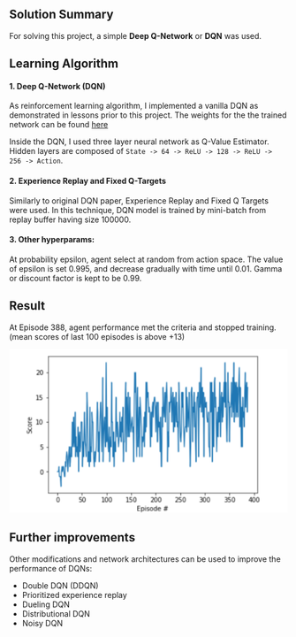 ## Solution Summary

For solving this project, a simple **Deep Q-Network** or **DQN** was used.

## Learning Algorithm

#### 1. Deep Q-Network (DQN)

As reinforcement learning algorithm, I implemented a vanilla DQN as demonstrated in lessons prior to this project.
The weights for the the trained network can be found [here](2.%20Value-Based%20Methods/p1_navigation/2.%20Value-Based%20Methods/p1_navigation/checkpoint.pth)

Inside the DQN, I used three layer neural network as Q-Value Estimator. Hidden layers are composed of `State -> 64 -> ReLU -> 128 -> ReLU -> 256 -> Action`.

#### 2. Experience Replay and Fixed Q-Targets

Similarly to original DQN paper, Experience Replay and Fixed Q Targets were used. In this technique, DQN model is trained by mini-batch from replay buffer having size 100000.

#### 3. Other hyperparams:

At probability epsilon, agent select at random from action space. The value of epsilon is set 0.995, and decrease gradually with time until 0.01.
Gamma or discount factor is kept to be 0.99.

## Result

 At Episode 388, agent performance met the criteria and stopped training. (mean scores of last 100 episodes is above +13)
 
 <img src=2.%20Value-Based%20Methods/p1_navigation/rewards.png>
 
## Further improvements

Other modifications and network architectures can be used to improve the performance of DQNs:
- Double DQN (DDQN)
- Prioritized experience replay
- Dueling DQN
- Distributional DQN
- Noisy DQN
